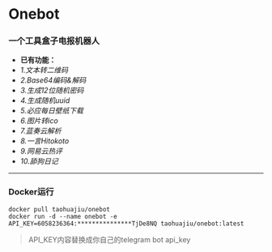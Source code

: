 # **Onebot**

### **一个工具盒子电报机器人**

- **已有功能：**
- _1.文本转二维码_
- _2.Base64编码&解码_
- _3.生成12位随机密码_
- _4.生成随机uuid_
- _5.必应每日壁纸下载_
- _6.图片转ico_
- _7.蓝奏云解析_
- _8.一言Hitokoto_
- _9.网易云热评_
- _10.舔狗日记_
---
### Docker运行

```
docker pull taohuajiu/onebot
docker run -d --name onebot -e API_KEY=6058236364:***************TjDe8NQ taohuajiu/onebot:latest
```

> API_KEY内容替换成你自己的telegram bot api_key
